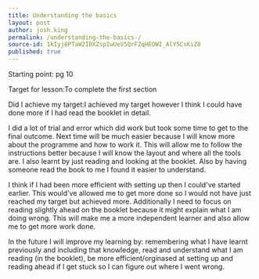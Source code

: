 ```yaml
---
title: Understanding the basics 
layout: post
author: josh.king
permalink: /understanding-the-basics-/
source-id: 1kIyj8PTaW2IDXZspIwUeV5QrFZqHEOWI_AlY5CsKiZ8
published: true
---
```

Starting point: pg 10

Target for lesson:To complete the first section

Did I achieve my target:I achieved my target however I think I could have done more                if I had read the booklet in detail.

I did a lot of trial and error which did work but took some time to get to the final outcome. Next time will be much easier because I will know more about the programme and how to work it. This will allow me to follow the instructions better because I will know the layout and where all the tools are. I also learnt by just reading and looking at the booklet. Also by having someone read the book to me I found it easier to understand.

I think if I had been more efficient with setting up then I could've started earlier. This would've allowed me to get more done so I would not have just reached my target but achieved more. Additionally I need to focus on reading slightly ahead on the booklet because it might explain what I am doing wrong. This will make me a more independent learner and also allow me to get more work done.

In the future I will improve my learning by: remembering what I have learnt previously and including that knowledge, read and understand what I am reading (in the booklet), be more efficient/orginased at setting up and reading ahead if I get stuck so I can figure out where I went wrong.

